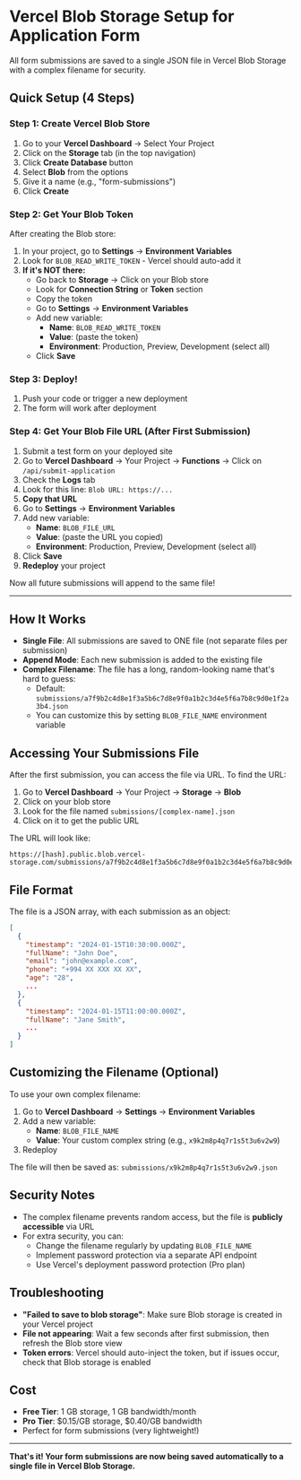 # Vercel Blob Storage Setup for Application Form

All form submissions are saved to a single JSON file in Vercel Blob Storage with a complex filename for security.

## Quick Setup (4 Steps)

### Step 1: Create Vercel Blob Store

1. Go to your **Vercel Dashboard** → Select Your Project
2. Click on the **Storage** tab (in the top navigation)
3. Click **Create Database** button
4. Select **Blob** from the options
5. Give it a name (e.g., "form-submissions")
6. Click **Create**

### Step 2: Get Your Blob Token

After creating the Blob store:

1. In your project, go to **Settings** → **Environment Variables**
2. Look for `BLOB_READ_WRITE_TOKEN` - Vercel should auto-add it
3. **If it's NOT there:**
   - Go back to **Storage** → Click on your Blob store
   - Look for **Connection String** or **Token** section
   - Copy the token
   - Go to **Settings** → **Environment Variables**
   - Add new variable:
     - **Name**: `BLOB_READ_WRITE_TOKEN`
     - **Value**: (paste the token)
     - **Environment**: Production, Preview, Development (select all)
   - Click **Save**

### Step 3: Deploy!

1. Push your code or trigger a new deployment
2. The form will work after deployment

### Step 4: Get Your Blob File URL (After First Submission)

1. Submit a test form on your deployed site
2. Go to **Vercel Dashboard** → Your Project → **Functions** → Click on `/api/submit-application`
3. Check the **Logs** tab
4. Look for this line: `Blob URL: https://...`
5. **Copy that URL**
6. Go to **Settings** → **Environment Variables**
7. Add new variable:
   - **Name**: `BLOB_FILE_URL`
   - **Value**: (paste the URL you copied)
   - **Environment**: Production, Preview, Development (select all)
8. Click **Save**
9. **Redeploy** your project

Now all future submissions will append to the same file!

---

## How It Works

- **Single File**: All submissions are saved to ONE file (not separate files per submission)
- **Append Mode**: Each new submission is added to the existing file
- **Complex Filename**: The file has a long, random-looking name that's hard to guess:
  - Default: `submissions/a7f9b2c4d8e1f3a5b6c7d8e9f0a1b2c3d4e5f6a7b8c9d0e1f2a3b4.json`
  - You can customize this by setting `BLOB_FILE_NAME` environment variable

## Accessing Your Submissions File

After the first submission, you can access the file via URL. To find the URL:

1. Go to **Vercel Dashboard** → Your Project → **Storage** → **Blob**
2. Click on your blob store
3. Look for the file named `submissions/[complex-name].json`
4. Click on it to get the public URL

The URL will look like:
```
https://[hash].public.blob.vercel-storage.com/submissions/a7f9b2c4d8e1f3a5b6c7d8e9f0a1b2c3d4e5f6a7b8c9d0e1f2a3b4.json
```

## File Format

The file is a JSON array, with each submission as an object:

```json
[
  {
    "timestamp": "2024-01-15T10:30:00.000Z",
    "fullName": "John Doe",
    "email": "john@example.com",
    "phone": "+994 XX XXX XX XX",
    "age": "28",
    ...
  },
  {
    "timestamp": "2024-01-15T11:00:00.000Z",
    "fullName": "Jane Smith",
    ...
  }
]
```

## Customizing the Filename (Optional)

To use your own complex filename:

1. Go to **Vercel Dashboard** → **Settings** → **Environment Variables**
2. Add a new variable:
   - **Name**: `BLOB_FILE_NAME`
   - **Value**: Your custom complex string (e.g., `x9k2m8p4q7r1s5t3u6v2w9`)
3. Redeploy

The file will then be saved as: `submissions/x9k2m8p4q7r1s5t3u6v2w9.json`

## Security Notes

- The complex filename prevents random access, but the file is **publicly accessible** via URL
- For extra security, you can:
  - Change the filename regularly by updating `BLOB_FILE_NAME`
  - Implement password protection via a separate API endpoint
  - Use Vercel's deployment password protection (Pro plan)

## Troubleshooting

- **"Failed to save to blob storage"**: Make sure Blob storage is created in your Vercel project
- **File not appearing**: Wait a few seconds after first submission, then refresh the Blob store view
- **Token errors**: Vercel should auto-inject the token, but if issues occur, check that Blob storage is enabled

## Cost

- **Free Tier**: 1 GB storage, 1 GB bandwidth/month
- **Pro Tier**: $0.15/GB storage, $0.40/GB bandwidth
- Perfect for form submissions (very lightweight!)

---

**That's it! Your form submissions are now being saved automatically to a single file in Vercel Blob Storage.**
